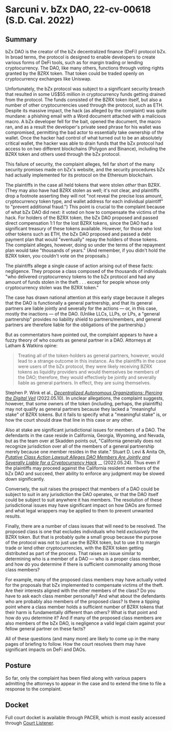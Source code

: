 # Sarcuni v. bZx DAO, 22-cv-00618 (S.D. Cal. 2022)

## Summary <a href="#summary" id="summary"></a>

bZx DAO is the creator of the bZx decentralized finance (DeFi) protocol bZx. In broad terms, the protocol is designed to enable developers to create various forms of DeFi tools, such as for margin trading or lending cryptocurrency. The DAO, like many others, functions through voting rights granted by the BZRX token.  That token could be traded openly on cryptocurrency exchanges like Uniswap.

Unfortunately, the bZx protocol was subject to a significant security breach that resulted in some US$55 million in cryptocurrency funds getting drained from the protocol. The funds consisted of the BZRX token itself, but also a number of other cryptocurrencies used through the protocol, such as ETH. Despite its massive impact, the hack (as alleged by the complaint) was quite mundane: a phishing email with a Word document attached with a malicious macro. A bZx developer fell for the bait, opened the document, the macro ran, and as a result the developer's private seed phrase for his wallet was compromised, permitting the bad actor to essentially take ownership of the wallet. Once the hacker had control of what turned out to be an absolutely critical wallet, the hacker was able to drain funds that the bZx protocol had access to on two different blockchains (Polygon and Binance), including the BZRX token and others used through the bZx protocol. &#x20;

This failure of security, the complaint alleges, fell far short of the many security promises made on bZx's website, and the security procedures bZx had actually implemented for its protocol on the Ethereum blockchain.

The plaintiffs in the case all held tokens that were stolen _other_ than BZRX. (They may also have had BZRX stolen as well; it's not clear, and plaintiffs drop a footnote asserting they will not "not reveal the precise loss amount, cryptocurrency token type, and wallet address for each individual plaintiff" to "prevent additional fraud.") This point is crucial to the complaint because of what bZx DAO did next: it voted on how to compensate the victims of the hack. For holders of the BZRX token, the bZx DAO proposed and passed direct compensation 1:1 for the lost BZRX tokens, since the DAO had a significant treasury of these tokens available. However, for those who lost other tokens such as ETH, the bZx DAO proposed and passed a debt payment plan that would "eventually" repay the holders of those tokens. The complaint alleges, however, doing so under the terms of the repayment plan would take "thousands of years." (And remember, if you didn't hold the BZRX token, you couldn't vote on the proposals.)

The plaintiffs allege a single cause of action arising out of these facts: negligence. They propose a class composed of the thousands of individuals "who delivered cryptocurrency tokens to the bZx protocol and had any amount of funds stolen in the theft . . . except for people whose only cryptocurrency stolen was the BZRX token."

The case has drawn national attention at this early stage because it alleges that the DAO is functionally a general partnership, and that its general partners are liable jointly and severally for the actions — or, in this case, mostly the inactions — of the DAO. (Unlike LLCs, LLPs, or LPs, a "general partnership" provides no liability shield to partners/members, and general partners are therefore liable for the obligations of the partnership.)

But as commentators have pointed out, the complaint appears to have a fuzzy theory of who counts as general partner in a DAO. Attorneys at Latham & Watkins opine:

> Treating all of the token-holders as general partners, however, would lead to a strange outcome in this instance. As the plaintiffs in the case were users of the bZx protocol, they were likely receiving BZRX tokens as liquidity providers and would themselves be members of the DAO; therefore, they would effectively be jointly and severally liable as general partners. In effect, they are suing themselves.

Stephen P. Wink et al., [_Decentralized Autonomous Organizations: Piercing the Digital Veil_](https://www.fintechanddigitalassets.com/2022/05/decentralized-autonomous-organizations-piercing-the-digital-veil/) (2022.05.10). In unclear allegations, the complaint suggests, however, that some owners of the token (including, perhaps, the plaintiffs) may not qualify as general partners because they lacked a "meaningful stake" of BZRX tokens. But it fails to specify what a "meaningful stake" is, or how the court should draw that line in this case or any other.

Also at stake are significant jurisdictional issues for members of a DAO. The defendants in the case reside in California, Georgia, Wyoming, and Nevada, but as the team over at Skadden points out, "California generally does not recognize jurisdiction over all of the members of a general partnership merely because one member resides in the state." Stuart D. Levi & Anita Oh, [_Putative Class Action Lawsuit Alleges DAO Members Are Jointly and Severally Liable for a Cryptocurrency Hack_](https://www.skadden.com/insights/publications/2022/05/putative-class-action-lawsuit-alleges-dao-members) __ (2022.05.24). Thus even if the plaintiffs may proceed against the California resident members of the bZx DAO and succeed, their ability to enforce any judgment may be slowed down significantly.

Conversely, the suit raises the prospect that members of a DAO could be subject to suit in any jurisdiction the DAO operates, or that the DAO itself could be subject to suit anywhere it has members. The resolution of these jurisdictional issues may have significant impact on how DAOs are formed and what legal wrappers may be applied to them to prevent unwanted results.

Finally, there are a number of class issues that will need to be resolved. The proposed class is one that excludes individuals who held _exclusively_ the BZRX token. But that is probably quite a small group because the purpose of the protocol was not to just use the BZRX token, but to use it to margin trade or lend other cryptocurrencies, with the BZRX token getting distributed as part of the process. That raises an issue similar to determining who is a member of a DAO — who is a proper class member, and how do you determine if there is sufficient commonality among those class members?

For example, many of the proposed class members may have actually voted for the proposals that bZx implemented to compensate victims of the theft. Are their interests aligned with the other members of the class? Do you have to ask each class member personally? And what about the defendants who are probably also members of the proposed class? Is there a tipping point where a class member holds a sufficient number of BZRX tokens that their harm is fundamentally different than others? What is that point and how do you determine it? And if many of the proposed class members are also members of the bZx DAO, is negligence a valid legal claim against your fellow general partner on these facts?

All of these questions (and many more) are likely to come up in the many pages of briefing to follow. How the court resolves them may have significant impacts on DeFi and DAOs.

## Posture <a href="#posture" id="posture"></a>

So far, only the complaint has been filed along with various papers admitting the attorneys to appear in the case and to extend the time to file a response to the complaint.

## Docket <a href="#docket" id="docket"></a>

Full court docket is available through PACER, which is most easily accessed through [Court Listener](https://www.courtlistener.com/docket/63281750/sarcuni-v-bzx-dao/).

